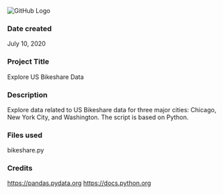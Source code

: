 ![GitHub Logo](https://www.bikeshare.com/wp-content/themes/bikeshare-v1.3/images/final_logo.png)

### Date created
July 10, 2020

### Project Title
Explore US Bikeshare Data

### Description
Explore data related to US Bikeshare data for three major cities: Chicago, New York City, and Washington.
The script is based on Python.

### Files used
bikeshare.py

### Credits
https://pandas.pydata.org
https://docs.python.org
